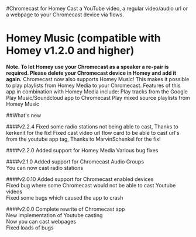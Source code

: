 #Chromecast for Homey
Cast a YouTube video, a regular video/audio url or a webpage to your Chromecast device via flows.

# Homey Music (compatible with Homey v1.2.0 and higher)
**Note. To let Homey use your Chromecast as a speaker a re-pair is required. Please delete your Chromecast device in Homey and add it again.**
Chromecast now also supports Homey Music! This makes it possible to play playlists from Homey Media to your Chromecast. 
Features of this app in combination with Homey Media include:
Play tracks from the Google Play Music/Soundcloud app to Chromecast
Play mixed source playlists from Homey Music

##What's new

####v2.2.4
Fixed some radio stations not being able to cast, Thanks to kerkenit for the fix!
Fixed cast video url flow card to be able to cast url's from the youtube app tag, Thanks to MarvinSchenkel for the fix!

####v2.2.0
Added support for Homey Media
Various bug fixes

####v2.1.0
Added support for Chromecast Audio Groups<br/>
You can now cast radio stations

####v2.0.10
Added support for Chromecast enabled devices<br/>
Fixed bug where some Chromecast would not be able to cast Youtube videos<br/>
Fixed some bugs which caused the app to crash

####v2.0.0
Complete rewrite of Chromecast app<br/>
New implementation of Youtube casting<br/> 
Now you can cast webpages<br/>
Fixed loads of bugs